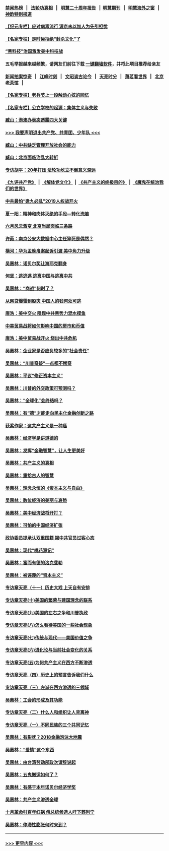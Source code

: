 #### [禁闻热榜](热点新闻.md?=0)  &nbsp;&nbsp;|&nbsp;&nbsp; [法轮功真相](https://github.com/gfw-breaker/truth/blob/master/README.md?=0) &nbsp;&nbsp;|&nbsp;&nbsp; [明慧二十周年报告](https://github.com/gfw-breaker/mh-reports/blob/master/README.md?=0) &nbsp;&nbsp;|&nbsp;&nbsp;[明慧期刊](https://github.com/gfw-breaker/mh-qikan) &nbsp;&nbsp;|&nbsp;&nbsp; [明慧海外之窗](https://github.com/gfw-breaker/mh-news/blob/master/README.md?=0) &nbsp;&nbsp;|&nbsp;&nbsp; [神韵特别报道](https://github.com/gfw-breaker/mh-news/blob/master/shenyun.md?=0)
#### [【纪元专栏】应对病毒流行 渥京未以加人为先引担忧](../pages/nsc423/n11875714.md?t=03121131) 
#### [【名家专栏】是时候拒绝“封杀文化”了](../pages/nsc423/n11814093.md?t=03121131) 
#### [“黑科技”治国激发美中科技战](../pages/nsc423/n11638056.md?t=03121131) 
#### 五毛举报越来越频繁，请网友们前往下载 [一键翻墙软件](https://github.com/gfw-breaker/ssr-accounts)，并将此项目推荐给亲友
#### [新闻拍案惊奇](https://github.com/gfw-breaker/banned-news/blob/master/pages/link4.md) &nbsp;&nbsp;|&nbsp;&nbsp; [江峰时刻](https://github.com/gfw-breaker/banned-news/blob/master/pages/link4.md) &nbsp;&nbsp;|&nbsp;&nbsp; [文昭谈古论今](https://github.com/gfw-breaker/banned-news/blob/master/pages/link4.md) &nbsp;&nbsp;|&nbsp;&nbsp; [天亮时分](https://github.com/gfw-breaker/banned-news/blob/master/pages/link4.md) &nbsp;&nbsp;|&nbsp;&nbsp; [萧茗看世界](https://github.com/gfw-breaker/banned-news/blob/master/pages/link4.md) &nbsp;&nbsp;|&nbsp;&nbsp; [北京老茶馆](https://github.com/gfw-breaker/banned-news/blob/master/pages/link4.md) &nbsp;&nbsp;|&nbsp;&nbsp; 
#### [【名家专栏】老兵节上一段触动心弦的回忆](../pages/nsc423/n11646016.md?t=03121131) 
#### [【名家专栏】公立学校的起源：集体主义与失败](../pages/nsc423/n11601833.md?t=03121131) 
#### [臧山：港澳办表态透露四大关键](../pages/nsc423/n11421628.md?t=03121131) 
#### [>>> 我要声明退出共产党、共青团、少年队 <<<](https://github.com/begood0513/goodnews/blob/master/quit/letter.md) 
#### [臧山：中共缺乏管理开放社会的能力](../pages/nsc423/n11407457.md?t=03121131) 
#### [臧山：北京面临治乱大转折](../pages/nsc423/n11406895.md?t=03121131) 
#### [专访胡平：20年打压 法轮功屹立不倒意义深远](../pages/nsc423/n11398800.md?t=03121131) 
#### [《九评共产党》](https://github.com/begood0513/9ping.md/blob/master/README.md) &nbsp;|&nbsp; [《解体党文化》](../../../../jtdwh.md/blob/master/README.md)  &nbsp;|&nbsp; [《共产主义的终极目的》](../../../../gczydzjmd.md/blob/master/README.md) &nbsp;|&nbsp; [《魔鬼在统治我们的世界》](../../../../mgztzwmdsj.md/blob/master/README.md) 
#### [中共最怕“逢九必乱”2019人权战开火](../pages/nsc423/n11385248.md?t=03121131) 
#### [夏一阳：精神和肉体灭绝的手段—转化洗脑](../pages/nsc423/n11368250.md?t=03121131) 
#### [六月风云激变 北京当局面临三条路](../pages/nsc423/n11313668.md?t=03121131) 
#### [许茹：南京公安大数据中心主任猝死是偶然？](../pages/nsc423/n11064744.md?t=03121131) 
#### [横河：华为孟晚舟案起诉引渡 美中角力升级](../pages/nsc423/n11027230.md?t=03121131) 
#### [吴惠林：诺贝尔奖让海耶克翻身](../pages/nsc423/n10890049.md?t=03121131) 
#### [何坚：逃逃逃 逃离中国与逃离中共](../pages/nsc423/n10592891.md?t=03121131) 
#### [吴惠林：“商战”何时了？](../pages/nsc423/n10573558.md?t=03121131) 
#### [从网贷爆雷到股灾 中国人的钱何处可逃](../pages/nsc423/n10572800.md?t=03121131) 
#### [唐浩：美中交火 隐现中共黑势力混水摸鱼](../pages/nsc423/n10544040.md?t=03121131) 
#### [中美贸易战将如何影响中国的房市和币值](../pages/nsc423/n10543697.md?t=03121131) 
#### [唐浩：美中贸易战开火 烧出中共危机](../pages/nsc423/n10540126.md?t=03121131) 
#### [吴惠林：企业家是否应负较多的“社会责任”](../pages/nsc423/n10535022.md?t=03121131) 
#### [吴惠林：“川普奇迹”一点都不稀奇](../pages/nsc423/n10512808.md?t=03121131) 
#### [吴惠林：平议“修正资本主义”](../pages/nsc423/n10495724.md?t=03121131) 
#### [吴惠林：川普的外交政策可预测吗？](../pages/nsc423/n10462387.md?t=03121131) 
#### [吴惠林：“全球化”会终结吗？](../pages/nsc423/n10452838.md?t=03121131) 
#### [吴惠林：有“德”才能走向民主化金融创新之路](../pages/nsc423/n10432292.md?t=03121131) 
#### [获奖作家：这共产主义是一种癌](../pages/nsc423/n10431541.md?t=03121131) 
#### [吴惠林：经济学是讲道德的](../pages/nsc423/n10398014.md?t=03121131) 
#### [吴惠林：发挥“金融智慧”，让人生更美好](../pages/nsc423/n10375019.md?t=03121131) 
#### [吴惠林：共产主义的真相](../pages/nsc423/n10351394.md?t=03121131) 
#### [吴惠林：重拾古人的智慧](../pages/nsc423/n10337691.md?t=03121131) 
#### [吴惠林：理念永恒的《资本主义与自由》](../pages/nsc423/n10316274.md?t=03121131) 
#### [吴惠林：数位经济的美丽与哀愁](../pages/nsc423/n10292946.md?t=03121131) 
#### [吴惠林：美中经济战将开打？](../pages/nsc423/n10258825.md?t=03121131) 
#### [吴惠林：可怕的中国经济扩张](../pages/nsc423/n10219147.md?t=03121131) 
#### [政协委员提承认双重国籍 揭中共官员过客心态](../pages/nsc423/n10208809.md?t=03121131) 
#### [吴惠林：现代“桃花源记”](../pages/nsc423/n10185234.md?t=03121131) 
#### [吴惠林：富而有德的洛克斐勒](../pages/nsc423/n10142264.md?t=03121131) 
#### [吴惠林：被诬蔑的“资本主义”](../pages/nsc423/n10124816.md?t=03121131) 
#### [专访章天亮（十一）历史大戏 上天自有安排](../pages/nsc423/n10094905.md?t=03121131) 
#### [专访章天亮(十)美国的繁荣与建国理念的联系](../pages/nsc423/n10094899.md?t=03121131) 
#### [专访章天亮(九)美国的左右之争和川普执政](../pages/nsc423/n10094889.md?t=03121131) 
#### [专访章天亮(八)怎么看待美国的一些社会现象](../pages/nsc423/n10094857.md?t=03121131) 
#### [专访章天亮(七)传统与现代——美国价值之争](../pages/nsc423/n10093140.md?t=03121131) 
#### [专访章天亮(六)进化论与当前社会变化的关系](../pages/nsc423/n10092036.md?t=03121131) 
#### [专访章天亮(五)为何共产主义在西方不断渗透](../pages/nsc423/n10083620.md?t=03121131) 
#### [专访章天亮（四）历史上的预言告诉我们什么](../pages/nsc423/n10083606.md?t=03121131) 
#### [专访章天亮（三）左派在西方渗透的三领域](../pages/nsc423/n10081115.md?t=03121131) 
#### [吴惠林：工会的形成及其功能](../pages/nsc423/n10080633.md?t=03121131) 
#### [专访章天亮（二）什么人和组织让人背离神](../pages/nsc423/n10076637.md?t=03121131) 
#### [专访章天亮（一）不同民族的三个共同记忆](../pages/nsc423/n10074188.md?t=03121131) 
#### [吴惠林：有影呒？2018金融泡沫大地震](../pages/nsc423/n10040534.md?t=03121131) 
#### [吴惠林：“爱情”这个东西](../pages/nsc423/n10019423.md?t=03121131) 
#### [吴惠林：由台湾劳动部政次请辞说起](../pages/nsc423/n9979679.md?t=03121131) 
#### [吴惠林：五鬼搬运如何了？](../pages/nsc423/n9925338.md?t=03121131) 
#### [吴惠林：有感于本年诺贝尔经济学奖](../pages/nsc423/n9871883.md?t=03121131) 
#### [吴惠林：共产主义渗透全球](../pages/nsc423/n9812748.md?t=03121131) 
#### [十月革命引百年红祸 俄总统候选人吁下葬列宁](../pages/nsc423/n9810182.md?t=03121131) 
#### [吴惠林：停滞性膨胀何时来到？](../pages/nsc423/n9764136.md?t=03121131) 

----
#### [ >>> 更早内容 <<< ](../indexes/nsc423-earlier.md)
